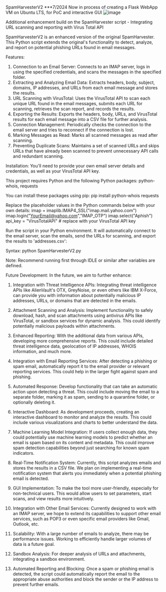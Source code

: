 SpamHarvesterV2
***7/2024 Now in process of creating a Flask WebApp VM on Ubuntu LTS, for PoC and interactive GUI 
![image](https://github.com/user-attachments/assets/b150b683-5af1-4c1f-9e52-575b068fb2d3)


Additional enhancement build on the SpamHarvester script - Integrating URL scanning and reporting with Virus Total API 

SpamHarvesterV2 is an enhanced version of the original SpamHarvester. This Python script extends the original's functionality to detect, analyze, and report on potential phishing URLs found in email messages.

Features:
1.	Connection to an Email Server: Connects to an IMAP server, logs in using the specified credentials, and scans the messages in the specified folder.
2.	Extracting and Analyzing Email Data: Extracts headers, body, subject, domains, IP addresses, and URLs from each email message and stores the results.
3.	URL Scanning with VirusTotal: Uses the VirusTotal API to scan each unique URL found in the email messages, submits each URL for scanning, retrieves the scan report, and records the results.
4.	Exporting the Results: Exports the headers, body, URLs, and VirusTotal results for each email message into a CSV file for further analysis.
5.	Connection Management: Periodically checks the connection to the email server and tries to reconnect if the connection is lost.
6.	Marking Messages as Read: Marks all scanned messages as read after scanning.
7.	Preventing Duplicate Scans: Maintains a set of scanned URLs and skips URLs that have already been scanned to prevent unnecessary API calls and redundant scanning.

Installation:
You'll need to provide your own email server details and credentials, as well as your VirusTotal API key.

This project requires Python and the following Python packages: python-whois, requests

You can install these packages using pip:
pip install python-whois requests

Replace the placeholder values in the Python commands below with your own details:
imap = imaplib.IMAP4_SSL("imap.mail.yahoo.com")
imap.login("YourEmail@yahoo.com","IMAP_OTP")
imap.select("Aphish")
api_key = "VirusTotalAPI"  # replace with your VirusTotal API key


Run the script in your Python environment. It will automatically connect to the email server, scan the emails, send the URLs for scanning, and export the results to 'addresses.csv':


Syntax:
python SpamHarvesterV2.py

Note: Recommend running first through IDLE or similar after variables are defined.  

Future Development:
In the future, we aim to further enhance:

1.	Integration with Threat Intelligence APIs: Integrating threat intelligence APIs like AlienVault's OTX, GreyNoise, or even others like IBM X-Force, can provide you with information about potentially malicious IP addresses, URLs, or domains that are detected in the emails.

2.	Attachment Scanning and Analysis: Implement functionality to safely download, hash, and scan attachments using antivirus APIs like VirusTotal, or sandbox services for dynamic analysis. This could identify potentially malicious payloads within attachments.

3.	Enhanced Reporting: With the additional data from various APIs, developing more comprehensive reports. This could include detailed threat intelligence data, geolocation of IP addresses, WHOIS information, and much more.

4.	Integration with Email Reporting Services: After detecting a phishing or spam email, automatically report it to the email provider or relevant reporting services. This could help in the larger fight against spam and phishing.

5.	Automated Response: Develop functionality that can take an automatic action upon detecting a threat. This could include moving the email to a separate folder, marking it as spam, sending to a quarantine folder, or optionally deleting it.

6.	Interactive Dashboard: As development proceeds, creating an interactive dashboard to monitor and analyze the results. This could include various visualizations and charts to better understand the data.

7.	Machine Learning Model Integration: If users collect enough data, they could potentially use machine learning models to predict whether an email is spam based on its content and metadata. This could improve spam detection capabilities beyond just searching for known spam indicators.

8.	Real-Time Notification System: Currently, this script analyzes emails and stores the results in a CSV file.  We plan on implementing a real-time notification system that alerts you immediately when a potential phishing email is detected.

9.	GUI Implementation: To make the tool more user-friendly, especially for non-technical users. This would allow users to set parameters, start scans, and view results more intuitively.

10.	Integration with Other Email Services: Currently designed to work with an IMAP server, we hope to extend its capabilities to support other email services, such as POP3 or even specific email providers like Gmail, Outlook, etc.

11.	Scalability: With a large number of emails to analyze, there may be performance issues. Working to efficiently handle larger volumes of data is a future goal.

12.	Sandbox Analysis: For deeper analysis of URLs and attachments, integrating a sandbox environment. 

13.	Automated Reporting and Blocking: Once a spam or phishing email is detected, the script could automatically report the email to the appropriate abuse authorities and block the sender or the IP address to prevent further emails.
